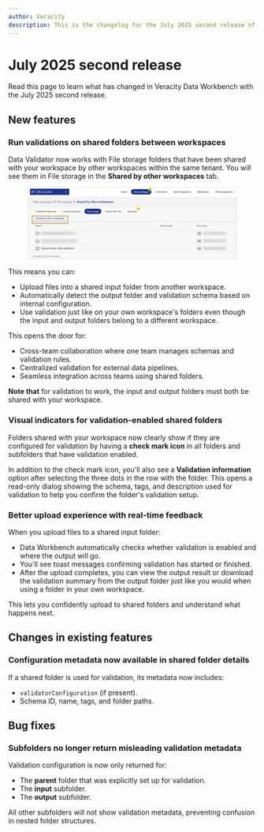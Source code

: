 ```yaml
---
author: Veracity
description: This is the changelog for the July 2025 second release of Data Workbench.
---
```


# July 2025 second release
Read this page to learn what has changed in Veracity Data Workbench with the July 2025 second release. 

## New features 

### Run validations on shared folders between workspaces
Data Validator now works with File storage folders that have been shared with your workspace by other workspaces within the same tenant. You will see them in File storage in the **Shared by other workspaces** tab.

<figure>
	<img src="../assets/shared-validated-folder.png"/>
</figure>

This means you can:
- Upload files into a shared input folder from another workspace.
- Automatically detect the output folder and validation schema based on internal configuration.
- Use validation just like on your own workspace's folders even though the input and output folders belong to a different workspace.

This opens the door for:
- Cross-team collaboration where one team manages schemas and validation rules.
- Centralized validation for external data pipelines.
- Seamless integration across teams using shared folders.

**Note that** for validation to work, the input and output folders must both be shared with your workspace.

### Visual indicators for validation-enabled shared folders
Folders shared with your workspace now clearly show if they are configured for validation by having a **check mark icon** in all folders and subfolders that have validation enabled.

In addition to the check mark icon, you'll also see a **Validation information** option after selecting the three dots in the row with the folder.
This opens a read-only dialog showing the schema, tags, and description used for validation to help you confirm the folder's validation setup.

### Better upload experience with real-time feedback
When you upload files to a shared input folder:
- Data Workbench automatically checks whether validation is enabled and where the output will go.
- You'll see toast messages confirming validation has started or finished.
- After the upload completes, you can view the output result or download the validation summary from the output folder just like you would when using a folder in your own workspace.

This lets you confidently upload to shared folders and understand what happens next.

## Changes in existing features

### Configuration metadata now available in shared folder details
If a shared folder is used for validation, its metadata now includes:
- `validatorConfiguration` (if present).
- Schema ID, name, tags, and folder paths.

## Bug fixes

### Subfolders no longer return misleading validation metadata
Validation configuration is now only returned for:
- The **parent** folder that was explicitly set up for validation.
- The **input** subfolder.
- The **output** subfolder.

All other subfolders will not show validation metadata, preventing confusion in nested folder structures.